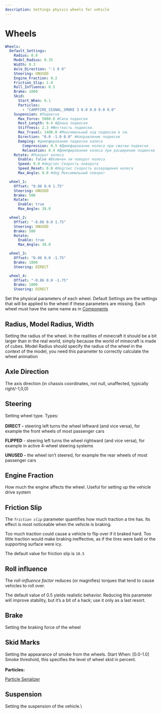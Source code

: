 ```yaml
---
description: Settings physics wheels for vehicle
---
```


# Wheels

```yaml
Wheels:
  Default_Settings:
    Radius: 0.8
    Model_Radius: 0.35
    Width: 0.3
    Axle_Direction: "-1 0 0"
    Steering: UNUSED
    Engine_Fraction: 0.2
    Friction_Slip: 1.0
    Roll_Influence: 0.5
    Brake: 1000
    Skid:
      Start_When: 0.1
      Particles:
        - "CAMPFIRE_SIGNAL_SMOKE 3 0.0 0.0 0.0 0.0"
    Suspension: #Подвеска
      Max_Force: 5000.0 #Сила подвески
      Rest_Length: 0.4 #Длина подвески
      Stiffness: 2.3 #Жесткость подвески.
      Max_Travel: 1400.0 #Максимальный ход подвески в см.
      Direction: "0.0 -1.0 0.0" #Направление подвески
      Damping: #демпфирование подвески колеса
        Compression: 0.5 #Демпфирование колеса при сжатии подвески
        Relaxation: 0.4 #Демпфирование колеса при расширении подвески
    Rotate: #Поворот колеса
      Enable: false #Включен ли поворот колеса
      Speed: 0.0 #deg/sec Скорость поворота
      Speed_Reset: 0.0 #deg/sec Скорость возвращения колеса
      Max_Angle: 0.0 #deg Максимальный поворот

  wheel_1:
    Offset: "0.86 0.0 1.75"
    Steering: UNUSED
    Brake: 500
    Rotate:
      Enable: true
      Max_Angle: 38.0

  wheel_2:
    Offset: "-0.86 0.0 1.75"
    Steering: UNUSED
    Brake: 500
    Rotate:
      Enable: true
      Max_Angle: 38.0

  wheel_3:
    Offset: "0.86 0.0 -1.75"
    Brake: 1000
    Steering: DIRECT

  wheel_4:
    Offset: "-0.86 0.0 -1.75"
    Brake: 1000
    Steering: DIRECT
```

Set the physical parameters of each wheel. Default Settings are the settings that will be applied to the wheel if these parameters are missing. Each wheel must have the same name as in [Components](../components.md)

## Radius, Model Radius, Width

Setting the radius of the wheel. In the realities of minecraft it should be a bit larger than in the real world, simply because the world of minecraft is made of cubes. Model Radius should specify the radius of the wheel in the context of the model, you need this parameter to correctly calculate the wheel animation

## Axle Direction

The axis direction (in chassis coordinates, not null, unaffected, typically right/-1,0,0)

## Steering

Setting wheel type. Types:\
\
**DIRECT -** steering left turns the wheel leftward (and vice versa), for example the front wheels of most passenger cars

**FLIPPED** - steering left turns the wheel rightward (and vice versa), for example in active 4-wheel steering systems

**UNUSED -** the wheel isn't steered, for example the rear wheels of most passenger cars

## Engine Fraction

How much the engine affects the wheel. Useful for setting up the vehicle drive system

## Friction Slip

The _`friction slip`_ parameter quantifies how much traction a tire has. Its effect is most noticeable when the vehicle is braking.

Too much traction could cause a vehicle to flip over if it braked hard. Too little traction would make braking ineffective, as if the tires were bald or the supporting surface were icy.

The default value for friction slip is `10.5`

## Roll influence

The _roll-influence factor_ reduces (or magnifies) torques that tend to cause vehicles to roll over.

The default value of 0.5 yields realistic behavior. Reducing this parameter will improve stability, but it’s a bit of a hack; use it only as a last resort.

## Brake

Setting the braking force of the wheel

## Skid Marks

Setting the appearance of smoke from the wheels. Start When: \[0.0-1.0] Smoke threshold, this specifies the level of wheel skid in percent.\
\
**Particles:**

[Particle Serializer](../../../rosecore/serializers/particle-serializer.md)



## Suspension

Setting the suspension of the vehicle.\
